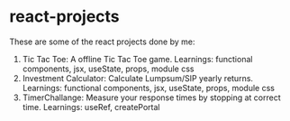 # react-projects

These are some of the react projects done by me:
1. Tic Tac Toe: A offline Tic Tac Toe game. Learnings: functional components, jsx, useState, props, module css
2. Investment Calculator: Calculate Lumpsum/SIP yearly returns. Learnings: functional components, jsx, useState, props, module css
3. TimerChallange: Measure your response times by stopping at correct time. Learnings: useRef, createPortal
